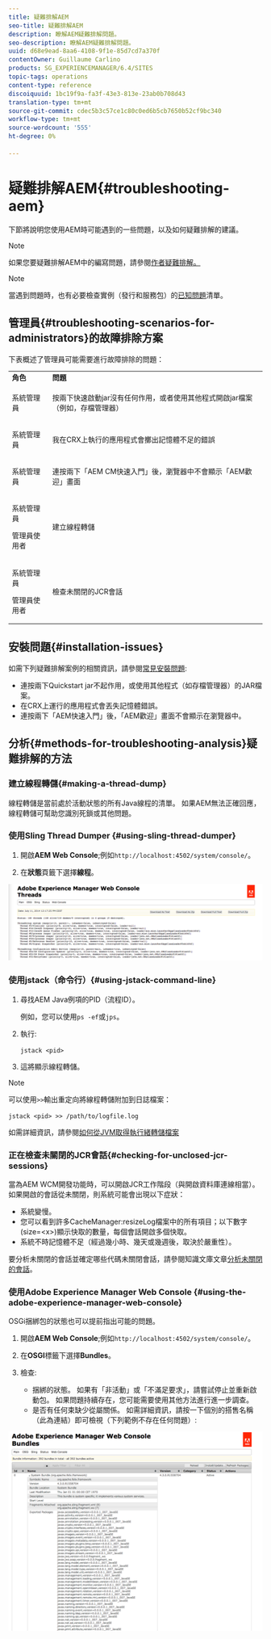 ```yaml
---
title: 疑難排解AEM
seo-title: 疑難排解AEM
description: 瞭解AEM疑難排解問題。
seo-description: 瞭解AEM疑難排解問題。
uuid: d68e9ead-8aa6-4108-9f1e-85d7cd7a370f
contentOwner: Guillaume Carlino
products: SG_EXPERIENCEMANAGER/6.4/SITES
topic-tags: operations
content-type: reference
discoiquuid: 1bc19f9a-fa3f-43e3-813e-23ab0b708d43
translation-type: tm+mt
source-git-commit: cdec5b3c57ce1c80c0ed6b5cb7650b52cf9bc340
workflow-type: tm+mt
source-wordcount: '555'
ht-degree: 0%

---
```



# 疑難排解AEM{#troubleshooting-aem}

下節將說明您使用AEM時可能遇到的一些問題，以及如何疑難排解的建議。

>[!NOTE]
>
>如果您要疑難排解AEM中的編寫問題，請參閱[作者疑難排解。](/help/sites-authoring/troubleshooting.md)

>[!NOTE]
>
>當遇到問題時，也有必要檢查實例（發行和服務包）的[已知問題](/help/release-notes/known-issues.md)清單。

## 管理員{#troubleshooting-scenarios-for-administrators}的故障排除方案

下表概述了管理員可能需要進行故障排除的問題：

<table> 
 <tbody> 
  <tr> 
   <td><strong>角色</strong></td> 
   <td><strong>問題 </strong></td> 
  </tr> 
  <tr> 
   <td>系統管理員</td> 
   <td><p>按兩下快速啟動jar沒有任何作用，或者使用其他程式開啟jar檔案（例如，存檔管理器）</p> </td> 
  </tr> 
  <tr> 
   <td><p>系統管理員</p> </td> 
   <td><p>我在CRX上執行的應用程式會擲出記憶體不足的錯誤</p> </td> 
  </tr> 
  <tr> 
   <td><p>系統管理員</p> </td> 
   <td><p>連按兩下「AEM CM快速入門」後，瀏覽器中不會顯示「AEM歡迎」畫面</p> </td> 
  </tr> 
  <tr> 
   <td><p>系統管理員</p> <p>管理員使用者</p> </td> 
   <td><p>建立線程轉儲</p> </td> 
  </tr> 
  <tr> 
   <td><p>系統管理員</p> <p>管理員使用者</p> </td> 
   <td><p>檢查未關閉的JCR會話</p> </td> 
  </tr> 
 </tbody> 
</table>

## 安裝問題{#installation-issues}

如需下列疑難排解案例的相關資訊，請參閱[常見安裝問題](/help/sites-deploying/troubleshooting.md#common-installation-issues):

* 連按兩下Quickstart jar不起作用，或使用其他程式（如存檔管理器）的JAR檔案。
* 在CRX上運行的應用程式會丟失記憶體錯誤。
* 連按兩下「AEM快速入門」後，「AEM歡迎」畫面不會顯示在瀏覽器中。

## 分析{#methods-for-troubleshooting-analysis}疑難排解的方法

### 建立線程轉儲{#making-a-thread-dump}

線程轉儲是當前處於活動狀態的所有Java線程的清單。 如果AEM無法正確回應，線程轉儲可幫助您識別死鎖或其他問題。

### 使用Sling Thread Dumper {#using-sling-thread-dumper}

1. 開啟&#x200B;**AEM Web Console**;例如`http://localhost:4502/system/console/`。

1. 在&#x200B;**狀態**&#x200B;頁籤下選擇&#x200B;**線程**。

![screen_shot_2012-02-13at43925pm](assets/screen_shot_2012-02-13at43925pm.png)

### 使用jstack（命令行）{#using-jstack-command-line}

1. 尋找AEM Java例項的PID（流程ID）。

   例如，您可以使用`ps -ef`或`jps`。

1. 執行:

   `jstack <pid>`

1. 這將顯示線程轉儲。

>[!NOTE]
>
>可以使用`>>`輸出重定向將線程轉儲附加到日誌檔案：
>
>`jstack <pid> >> /path/to/logfile.log`

如需詳細資訊，請參閱[如何從JVM取得執行緒轉儲檔案](https://helpx.adobe.com/cq/kb/TakeThreadDump.html)

### 正在檢查未關閉的JCR會話{#checking-for-unclosed-jcr-sessions}

當為AEM WCM開發功能時，可以開啟JCR工作階段（與開啟資料庫連線相當）。 如果開啟的會話從未關閉，則系統可能會出現以下症狀：

* 系統變慢。
* 您可以看到許多CacheManager:resizeLog檔案中的所有項目；以下數字(size=&lt;x>)顯示快取的數量，每個會話開啟多個快取。
* 系統不時記憶體不足（經過幾小時、幾天或幾週後，取決於嚴重性）。

要分析未關閉的會話並確定哪些代碼未關閉會話，請參閱知識文庫文章[分析未關閉的會話](https://helpx.adobe.com/crx/kb/AnalyzeUnclosedSessions.html)。

### 使用Adobe Experience Manager Web Console {#using-the-adobe-experience-manager-web-console}

OSGi捆綁包的狀態也可以提前指出可能的問題。

1. 開啟&#x200B;**AEM Web Console**;例如`http://localhost:4502/system/console/`。

1. 在&#x200B;**OSGI**&#x200B;標籤下選擇&#x200B;**Bundles**。

1. 檢查:

   * 捆綁的狀態。 如果有「非活動」或「不滿足要求」，請嘗試停止並重新啟動包。 如果問題持續存在，您可能需要使用其他方法進行進一步調查。
   * 是否有任何束缺少從屬關係。 如需詳細資訊，請按一下個別的搭售名稱（此為連結）即可檢視（下列範例不存在任何問題）:

![screen_shot_2012-02-13at44706pm](assets/screen_shot_2012-02-13at44706pm.png)

